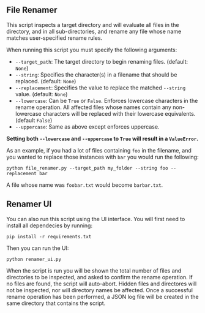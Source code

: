 ## File Renamer

This script inspects a target directory and will evaluate all files in the directory, and in all
sub-directories, and rename any file whose name matches user-specified rename rules.

When running this script you must specify the following arguments:

-   `--target_path`: The target directory to begin renaming files. (default: `None`)
-   `--string`: Specifies the character(s) in a filename that should be replaced. (default: `None`)
-   `--replacement`: Specifies the value to replace the matched `--string` value. (default: `None`)
-   `--lowercase`: Can be `True` or `False`. Enforces lowercase characters in the rename operation.
    All affected files whose names contain any non-lowercase characters will be replaced with their
    lowercase equivalents. (default `False`)
-   `--uppercase`: Same as above except enforces uppercase.

**Setting both `--lowercase` and `--uppercase` to `True` will result in a `ValueError`.**

As an example, if you had a lot of files containing `foo` in the filename, and you wanted to
replace those instances with `bar` you would run the following:

```
python file_renamer.py --target_path my_folder --string foo --replacement bar
```

A file whose name was `foobar.txt` would become `barbar.txt`.

## Renamer UI

You can also run this script using the UI interface. You will first need to install all dependecies
by running:

```
pip install -r requirements.txt
```

Then you can run the UI:

```
python renamer_ui.py
```

When the script is run you will be shown the total number of files and directories to be inspected,
and asked to confirm the rename operation. If no files are found, the script will auto-abort.
Hidden files and directores will not be inspected, nor will directory names be affected. Once a
successful rename operation has been performed, a JSON log file will be created in the same
directory that contains the script.
